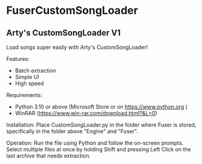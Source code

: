 # FuserCustomSongLoader
## Arty's CustomSongLoader V1
Load songs super easily with Arty's CustomSongLoader!

Features:
- Batch extraction
- Simple UI
- High speed

Requirements:
- Python 3.10 or above (Microsoft Store or on https://www.python.org )
- WinRAR (https://www.win-rar.com/download.html?&L=0)

Installation:
Place CustomSongLoader.py in the folder where Fuser is stored, specifically
in the folder above "Engine" and "Fuser".

Operation:
Run the file using Python and follow the on-screen prompts. Select multiple
files at once by holding Shift and pressing Left Click on the last archive
that needs extraction.
